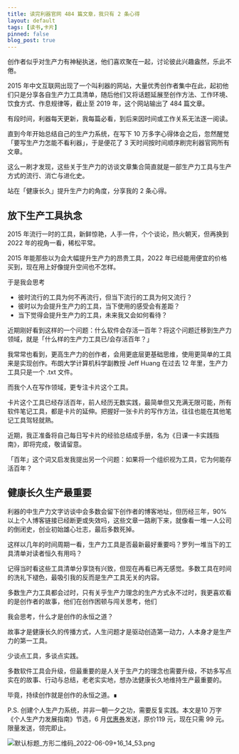 ```yaml
---
title: 读完利器官网 484 篇文章，我只有 2 条心得
layout: default
tags: [读书,卡片]
pinned: false
blog_post: true
---
```


 创作者似乎对生产力有神秘执迷，他们喜欢聚在一起，讨论彼此兴趣盎然，乐此不倦。

2015 年中文互联网出现了一个叫利器的网站，大量优秀创作者集中在此，起初他们只是分享各自生产力工具清单，随后他们又将话题延展至创作方法、工作环境、饮食方式、作息规律等，截止至 2019 年，这个网站输出了 484 篇文章。

有段时间，利器每天更新，我每篇必看，到后来因时间或工作关系无法逐一阅读。

直到今年开始总结自己的生产力系统，在写下 10 万多字心得体会之后，忽然醒觉「要写生产力怎能不看利器」，于是便花了 3 天时间按时间顺序刷完利器官网所有文章。

这么一刷才发现，这些关于生产力的访谈文章集合简直就是一部生产力工具与生产方式的流行、消亡与进化史。

站在「健康长久」提升生产力的角度，分享我的 2 条心得。

## 放下生产工具执念

2015 年流行一时的工具，新鲜惊艳，人手一件，个个谈论，热火朝天，但再换到 2022 年的视角一看，稀松平常。

2015 年能那些以为会大幅提升生产力的昂贵工具，2022 年已经能用便宜的价格买到，现在用上好像提升空间也不怎样。

于是我会思考

- 彼时流行的工具为何不再流行，但当下流行的工具为何又流行？
- 彼时以为会提升生产力的工具，当下使用的感受会有差距？
- 当下觉得会提升生产力的工具，未来我又会如何看待？

近期刚好看到这样的一个问题：什么软件会存活一百年？将这个问题迁移到生产力领域，就是「什么样的生产力工具已/会存活百年？」

我常常也看到，更高生产力的创作者，会用更底层更基础思维，使用更简单的工具来是实现创作。布朗大学计算机科学副教授 Jeff Huang 在过去 12 年里，生产力工具只是一个 .txt 文件。

而我个人在写作领域，更专注卡片这个工具。

卡片这个工具已经存活百年，前人经历无数实践，最简单但又充满无限可能，所有软件笔记工具，都是卡片的延伸。把握好一张卡片的写作方法，往往也能在其他笔记工具驾轻就熟。

近期，我正准备将自己每日写卡片的经验总结成手册，名为《日课一卡实践指南》，即将完成，敬请留意。

「百年」这个词又启发我提出另一个问题：如果将一个组织视为工具，它为何能存活百年？

## 健康长久生产最重要

利器的中生产力文字访谈中会多数会留下创作者的博客地址，但历经三年，90% 以上个人博客链接已经断更或失效吗，这些文章一路刷下来，就像看一堆一人公司的倒闭史，创业初始雄心壮志，最后多数死掉。

这样以几年的时间周期一看，生产力工具是否最新最好重要吗？罗列一堆当下的工具清单对读者恒久有用吗？

记得当时看这些工具清单分享饶有兴致，但现在再看已再无感觉。多数工具在时间的洗礼下褪色，最吸引我的反而是生产工具无关的内容。

多数生产力工具都会过时，只有关乎生产力理念的生产方式永不过时，我更喜欢看的是创作者的故事，他们在创作困顿与闯关思考，他们

我会思考，什么才是创作的永恒之道？

故事才是健康长久的传播方式，人生问题才是驱动创造第一动力，人本身才是生产力的第一工具。

少谈点工具，多谈点实践。

多数软件工具会升级，但最重要的是人关于生产力的理念也需要升级，不妨多写点实在的故事、行动与总结，老老实实地，想办法健康长久地维持生产最重要的。

毕竟，持续创作就是创作的永恒之道。∎

P.S. 创建个人生产力系统，并非一朝一夕之功，需要反复实践。本文是10 万字《个人生产力发展指南》节选，6 月[优惠券](https://cie.xet.tech/s/3MGpcx)发送，原价119 元，现在只需 99 元。限量发送，领完即止。

![默认标题_方形二维码_2022-06-09+16_14_53.png](https://s3.bmp.ovh/imgs/2022/06/09/050e01219f29dd16.png)
